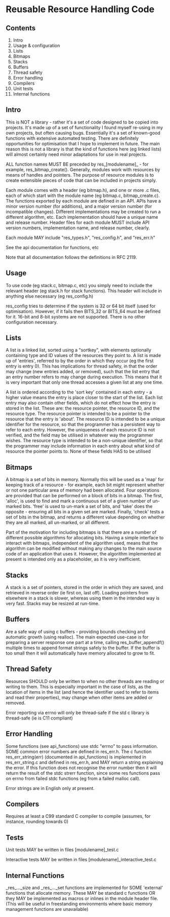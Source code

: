 Reusable Resource Handling Code
===============================

Contents
--------
01. Intro
02. Usage & configuration
03. Lists
04. Bitmaps
05. Stacks
06. Buffers
07. Thread safety
08. Error handling
09. Compilers
10. Unit tests
11. Internal functions

Intro
-----
This is NOT a library - rather it's a set of code designed to be copied into
projects. It's made up of a set of functionality I found myself re-using in my
own projects, but often causing bugs. Essentially it's a set of known-good
functions with extensive automated testing. There are definitely opportunities
for optimisation that I hope to implement in future. The main reason this is
not a library is that the kind of functions here (eg linked lists) will almost
certainly need minor adaptations for use in real projects.

ALL function names MUST BE preceded by res\_\[modulename\]\_ - for example,
res\_bitmap\_create(). Generally, modules work with resources by means of handles
and pointers. The purpose of resource modules is to create extensible pieces of
code that can be included in projects simply.

Each module comes with a header (eg bitmap.h), and one or more .c files, each
of which start with the module name (eg bitmap.c, bitmap\_create.c). The
functions exported by each module are defined in an API. APIs have a minor
version number (for additions), and a major version number (for incompatible
changes). Different implementations may be created to run a different
algorithm, etc. Each implementation should have a unique name and release
number. Header files for each module MUST include API version numbers,
implementation name, and release number, clearly.

Each module MAY include "res\_types.h", "res\_config.h", and "res\_err.h"

See the api documentation for functions, etc

Note that all documentation follows the definitions in RFC 2119.

Usage
-----
To use code (eg stack.c, bitmap.c, etc) you simply need to include the relevant
header (eg stack.h for stack functions). This header will include in anything
else necessary (eg res\_config.h)

res\_config tries to determine if the system is 32 or 64 bit itself (used for
optimisation). However, if it fails then BITS\_32 or BITS\_64 must be defined for
it. 16-bit and 8-bit systems are not supported. There is no other configuration
necessary.

Lists
-----
A list is a linked list, sorted using a "sortkey", with elements optionally
containing type and ID values of the resources they point to. A list is made up
of 'entries', referred to by the order in which they occur (eg the first entry
is entry 0). This has implications for thread safety, in that the order may
change (new entries added, or removed), such that the list entry that an entry
number refers to may change during execution. This means that it is very
important that only one thread accesses a given list at any one time.

A list is ordered according to the 'sort key' contained in each entry - a
higher value means the entry is place closer to the start of the list. Each
list entry may also contain other fields, which do not effect how the entry is
stored in the list. These are: the resource pointer, the resource ID, and the
resource type. The resource pointer is intended to be a pointer to the resource
that the entry is 'about'. The resource ID is intended to be a unique
identifier for the resource, so that the programmer has a persistent way to
refer to each entry. However, the uniqueness of each resource ID is not
verified, and the field may be utilised in whatever way the programmer wishes.
The resource type is intended to be a non-unique identifier, so that the
programmer may include information in each entry about what kind of resource
the pointer points to. None of these fields HAS to be utilised

Bitmaps
-------
A bitmap is a set of bits in memory. Normally this will be used as a 'map' for
keeping track of a resource - for example, each bit might represent whether or
not one particular area of memory had been allocated. Four operations are
provided that can be performed on a block of bits in a bitmap. The first,
'alloc', is used to find and mark a continuous set of a given number of
un-marked bits. 'free' is used to un-mark a set of bits, and 'take' does the
opposite - ensuring all bits in a given set are marked. Finally, 'check' tests
a set of bits in the bitmap, and returns a different value depending on whether
they are all marked, all un-marked, or all different.

Part of the motivation for including bitmaps is that there are a number of
different possible algorithms for allocating bits. Having a simple interface to
interact with bitmaps, independent of the algorithm used, means that the
algorithm can be modified without making any changes to the main source code of
an application that uses it. However, the algorithm implemented at present is
intended only as a placeholder, as it is very inefficient.

Stacks
------
A stack is a set of pointers, stored in the order in which they are saved, and
retrieved in reverse order (ie first on, last off). Loading pointers from
elsewhere in a stack is slower, whereas using them in the intended way is very
fast. Stacks may be resized at run-time.

Buffers
-------
Are a safe way of using c buffers - providing bounds checking and automatic
growth (using realloc). The main expected use-case is for preparing a server
response one part at a time, calling res\_buffer\_appendf() multiple times
to append format strings safely to the buffer. If the buffer is too small
then it will automatically have memory allocated to grow to fit.

Thread Safety
-------------
Resources SHOULD only be written to when no other threads are reading or writing
to them. This is especially important in the case of lists, as the location of
items in the list (and hence the identifier used to refer to items and read
their properties), may change when other items are added or removed.

Error reporting via errno will only be thread-safe if the std c library is
thread-safe (ie is C11 compliant)

Error Handling
--------------
Some functions (see api\_functions) use stdc "errno" to pass information. SOME
common error numbers are defined in res\_err.h. The c function
res\_err\_string(err) (documented in api\_functions) is implemented in
res\_err\_string.c and defined in res\_err.h, and MAY return a string explaining
the error. If this function does not recognise the error number then it will
return the result of the stdc strerr function, since some res functions pass
on errno from failed stdc functions (eg from a failed malloc call).

Error strings are in English only at present.

Compilers
---------
Requires at least a C99 standard C compiler to compile (assumes, for instance,
rounding towards 0)

Tests
-----
Unit tests MAY be written in files [modulename]\_test.c

Interactive tests MAY be written in files [modulename]\_interactive\_test.c

Internal Functions
------------------
\_res\_...\_size and \_res\_...\_set functions are implemented for SOME 'external'
functions that allocate memory. These MAY be standard c functions OR they
MAY be implemented as macros or inlines in the module header file. (This will
be useful in freestanding environments where basic memory management functions
are unavailable)

